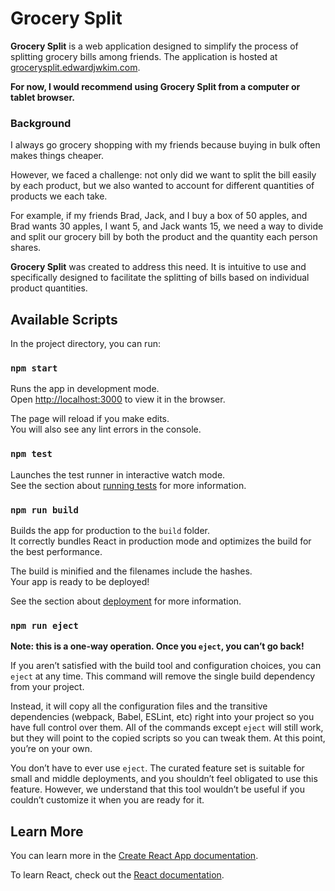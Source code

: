 # Grocery Split

**Grocery Split** is a web application designed to simplify the process of splitting grocery bills among friends. The application is hosted at [grocerysplit.edwardjwkim.com](http://grocerysplit.edwardjwkim.com).

**For now, I would recommend using Grocery Split from a computer or tablet browser.**


### Background

I always go grocery shopping with my friends because buying in bulk often makes things cheaper. 

However, we faced a challenge: not only did we want to split the bill easily by each product, but we also wanted to account for different quantities of products we each take.

For example, if my friends Brad, Jack, and I buy a box of 50 apples, and Brad wants 30 apples, I want 5, and Jack wants 15, we need a way to divide and split our grocery bill by both the product and the quantity each person shares.

**Grocery Split** was created to address this need. It is intuitive to use and specifically designed to facilitate the splitting of bills based on individual product quantities.

## Available Scripts

In the project directory, you can run:

### `npm start`

Runs the app in development mode.\
Open [http://localhost:3000](http://localhost:3000) to view it in the browser.

The page will reload if you make edits.\
You will also see any lint errors in the console.

### `npm test`

Launches the test runner in interactive watch mode.\
See the section about [running tests](https://facebook.github.io/create-react-app/docs/running-tests) for more information.

### `npm run build`

Builds the app for production to the `build` folder.\
It correctly bundles React in production mode and optimizes the build for the best performance.

The build is minified and the filenames include the hashes.\
Your app is ready to be deployed!

See the section about [deployment](https://facebook.github.io/create-react-app/docs/deployment) for more information.

### `npm run eject`

**Note: this is a one-way operation. Once you `eject`, you can’t go back!**

If you aren’t satisfied with the build tool and configuration choices, you can `eject` at any time. This command will remove the single build dependency from your project.

Instead, it will copy all the configuration files and the transitive dependencies (webpack, Babel, ESLint, etc) right into your project so you have full control over them. All of the commands except `eject` will still work, but they will point to the copied scripts so you can tweak them. At this point, you’re on your own.

You don’t have to ever use `eject`. The curated feature set is suitable for small and middle deployments, and you shouldn’t feel obligated to use this feature. However, we understand that this tool wouldn’t be useful if you couldn’t customize it when you are ready for it.

## Learn More

You can learn more in the [Create React App documentation](https://facebook.github.io/create-react-app/docs/getting-started).

To learn React, check out the [React documentation](https://reactjs.org/).

